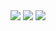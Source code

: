<img src="https://github-readme-streak-stats.herokuapp.com?user=nivin77789&theme=github-dark&hide_border=true&date_format=M%20j%5B%2C%20Y%5D"> 
<img src="https://github-readme-stats.vercel.app/api?username=nivin77789&show_icons=true&theme=github_dark&hide_border=true"> 
<img src="https://github-readme-stats.vercel.app/api/top-langs/?username=nivin77789&layout=compact&theme=github_dark&hide_border=true">
<img src="https://camo.githubusercontent.com/987c732dd579935485b96db04cb06ed39daaba41e5dfd724aa31e361b47ed8d1/68747470733a2f2f6769746875622d70726f66696c652d74726f7068792e76657263656c2e6170702f3f757365726e616d653d526f7368616e4a6f736537267468656d653d646973636f7264266e6f2d6672616d653d66616c7365266e6f2d62673d66616c7365266d617267696e2d773d34" alt="" data-canonical-src="https://github-profile-trophy.vercel.app/?username=RoshanJose7&amp;theme=discord&amp;no-frame=false&amp;no-bg=false&amp;margin-w=4" style="max-width: 100%;">

<img src="https://camo.githubusercontent.com/987c732dd579935485b96db04cb06ed39daaba41e5dfd724aa31e361b47ed8d1/68747470733a2f2f6769746875622d70726f66696c652d74726f7068792e76657263656c2e6170702f3f757365726e616d653d526f7368616e4a6f736537267468656d653d646973636f7264266e6f2d6672616d653d66616c7365266e6f2d62673d66616c7365266d617267696e2d773d34" alt="" data-canonical-src="https://github-profile-trophy.vercel.app/?username=RoshanJose7&amp;theme=discord&amp;no-frame=false&amp;no-bg=false&amp;margin-w=4" style="max-width: 100%;">
